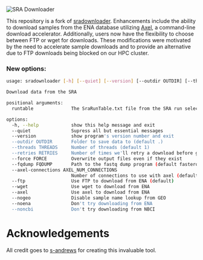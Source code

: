![SRA Downloader](https://raw.githubusercontent.com/s-andrews/sradownloader/master/logo/sradownloader.png)

This repository is a fork of [sradownloader](https://github.com/s-andrews/sradownloader). Enhancements include the ability to download samples from the ENA database utilizing [Axel](https://github.com/axel-download-accelerator/axel), a command-line download accelerator. Additionally, users now have the flexibility to choose between FTP or wget for downloads. These modifications were motivated by the need to accelerate sample downloads and to provide an alternative due to FTP downloads being blocked on our HPC cluster.

### New options:

```bash
usage: sradownloader [-h] [--quiet] [--version] [--outdir OUTDIR] [--threads THREADS] [--retries RETRIES] [--force FORCE] [--fqdump FQDUMP] [--axel-connections AXEL_NUM_CONNECTIONS] [--ftp] [--wget] [--axel] [--nogeo] [--noena] [--noncbi] runtable

Download data from the SRA

positional arguments:
  runtable              The SraRunTable.txt file from the SRA run selector

options:
  -h, --help            show this help message and exit
  --quiet               Supress all but essential messages
  --version             show program's version number and exit
  --outdir OUTDIR       Folder to save data to (default .)
  --threads THREADS     Number of threads (default 1)
  --retries RETRIES     Number of times we'll retry a download before giving up (default 5)
  --force FORCE         Overwrite output files even if they exist
  --fqdump FQDUMP       Path to the fastq dump program (default fasterq-dump)
  --axel-connections AXEL_NUM_CONNECTIONS
                        Number of connections to use with axel (default 10)
  --ftp                 Use FTP to download from ENA (default)
  --wget                Use wget to download from ENA
  --axel                Use axel to download from ENA
  --nogeo               Disable sample name lookup from GEO
  --noena               Don't try downloading from ENA
  --noncbi              Don't try downloading from NBCI
```

# Acknowledgements

All credit goes to [s-andrews](https://github.com/s-andrews) for creating this invaluable tool.
